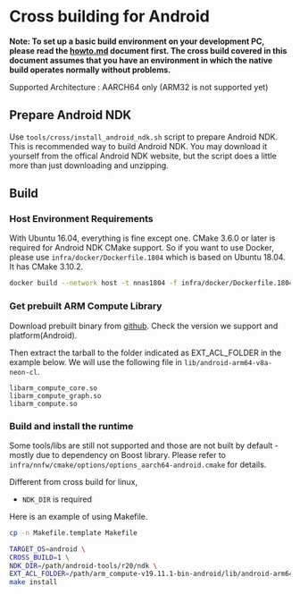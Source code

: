 # Cross building for Android

**Note: To set up a basic build environment on your development PC, please read the [howto.md](../howto.md) document first. The cross build covered in this document assumes that you have an environment in which the native build operates normally without problems.**

Supported Architecture : AARCH64 only (ARM32 is not supported yet)

## Prepare Android NDK

Use `tools/cross/install_android_ndk.sh` script to prepare Android NDK. This is recommended way to build Android NDK.
You may download it yourself from the offical Android NDK website, but the script does a little more than just downloading and unzipping.

## Build

### Host Environment Requirements

With Ubuntu 16.04, everything is fine except one. CMake 3.6.0 or later is required for Android NDK CMake support.
So if you want to use Docker, please use `infra/docker/Dockerfile.1804` which is based on Ubuntu 18.04. It has CMake 3.10.2.

```bash
docker build --network host -t nnas1804 -f infra/docker/Dockerfile.1804 infra/docker
```

### Get prebuilt ARM Compute Library

Download prebuilt binary from [github](https://github.com/ARM-software/ComputeLibrary/releases). Check the version we support and platform(Android).

Then extract the tarball to the folder indicated as EXT_ACL_FOLDER in the example below. We will use the following file in `lib/android-arm64-v8a-neon-cl`.

```
libarm_compute_core.so
libarm_compute_graph.so
libarm_compute.so
```

### Build and install the runtime

Some tools/libs are still not supported and those are not built by default - mostly due to dependency on Boost library.
Please refer to `infra/nnfw/cmake/options/options_aarch64-android.cmake` for details.

Different from cross build for linux,

- `NDK_DIR` is required

Here is an example of using Makefile.

```bash
cp -n Makefile.template Makefile

TARGET_OS=android \
CROSS_BUILD=1 \
NDK_DIR=/path/android-tools/r20/ndk \
EXT_ACL_FOLDER=/path/arm_compute-v19.11.1-bin-android/lib/android-arm64-v8a-neon-cl \
make install
```
